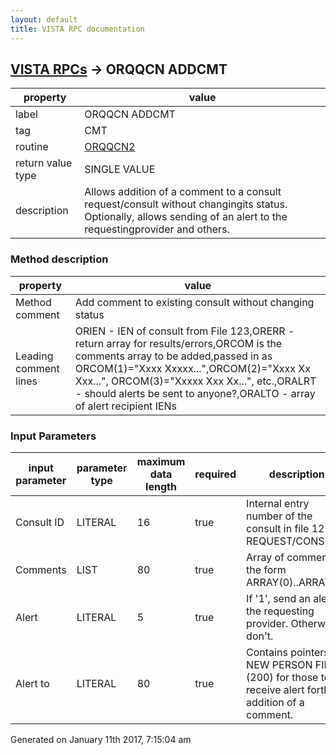 ```yaml
---
layout: default
title: VISTA RPC documentation
---
```




## [VISTA RPCs](TableOfContent.md) &#8594; ORQQCN ADDCMT 

 property | value 
--- | --- 
 label | ORQQCN ADDCMT
 tag | CMT
 routine | [ORQQCN2](http://code.osehra.org/dox/Routine_ORQQCN2_source.html)
 return value type | SINGLE VALUE
 description | Allows addition of a comment to a consult request/consult without changingits status. Optionally, allows sending of an alert to the requestingprovider and others.


### Method description

 property | value 
--- | --- 
 Method comment | Add comment to existing consult without changing status
 Leading comment lines | ORIEN - IEN of consult from File 123,ORERR - return array for results/errors,ORCOM is the comments array to be added,passed in as ORCOM(1)="Xxxx Xxxxx...",ORCOM(2)="Xxxx Xx Xxx...", ORCOM(3)="Xxxxx Xxx Xx...", etc.,ORALRT - should alerts be sent to anyone?,ORALTO - array of alert recipient IENs

### Input Parameters

| input parameter | parameter type | maximum data length | required | description | 
| --- | --- | --- | --- | --- | 
| Consult ID | LITERAL | 16 | true | Internal entry number of the consult in file 123, REQUEST/CONSULT. | 
| Comments | LIST | 80 | true | Array of comments in the form ARRAY(0)..ARRAY(n). | 
| Alert | LITERAL | 5 | true | If '1', send an alert to the requesting provider.  Otherwise, don't. | 
| Alert to | LITERAL | 80 | true | Contains pointers to NEW PERSON FILE (200) for those to receive alert forthis addition of a comment.  | 




 Generated on January 11th 2017, 7:15:04 am